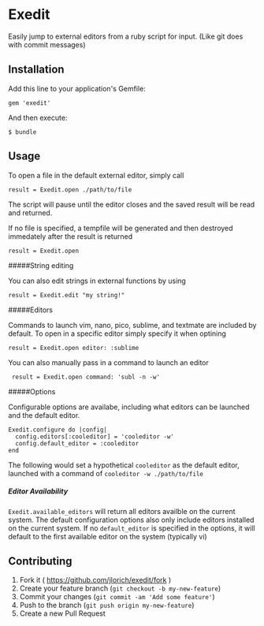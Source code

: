 # Exedit

Easily jump to external editors from a ruby script for input. (Like git does with commit messages)

## Installation

Add this line to your application's Gemfile:

    gem 'exedit'

And then execute:

    $ bundle

## Usage

To open a file in the default external editor, simply call

    result = Exedit.open ./path/to/file

The script will pause until the editor closes and the saved result will be read and returned.

If no file is specified, a tempfile will be generated and then destroyed immedately after the result is returned

    result = Exedit.open

#####String editing

You can also edit strings in external functions by using 

    result = Exedit.edit "my string!"

#####Editors

Commands to launch vim, nano, pico, sublime, and textmate are included by default. To open in a specific editor simply specify it when optining

    result = Exedit.open editor: :sublime

You can also manually pass in a command to launch an editor

     result = Exedit.open command: 'subl -n -w'

#####Options

Configurable options are availabe, including what editors can be launched and the default editor.

    Exedit.configure do |config|
      config.editors[:cooleditor] = 'cooleditor -w'
      config.default_editor = :cooleditor
    end

The following would set a hypothetical `cooleditor` as the default editor, launched with a command of `cooleditor -w ./path/to/file`


##### Editor Availability

`Exedit.available_editors` will return all editors availble on the current system.  The default configuration options also only include editors installed on the current system. If no `default_editor` is specified in the options, it will default to the first available editor on the system (typically vi)

## Contributing

1. Fork it ( https://github.com/jlorich/exedit/fork )
2. Create your feature branch (`git checkout -b my-new-feature`)
3. Commit your changes (`git commit -am 'Add some feature'`)
4. Push to the branch (`git push origin my-new-feature`)
5. Create a new Pull Request
